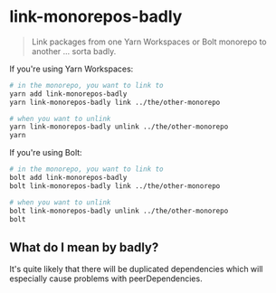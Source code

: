 # link-monorepos-badly

> Link packages from one Yarn Workspaces or Bolt monorepo to another ... sorta badly.

If you're using Yarn Workspaces:

```bash
# in the monorepo, you want to link to
yarn add link-monorepos-badly
yarn link-monorepos-badly link ../the/other-monorepo

# when you want to unlink
yarn link-monorepos-badly unlink ../the/other-monorepo
yarn
```

If you're using Bolt:

```bash
# in the monorepo, you want to link to
bolt add link-monorepos-badly
bolt link-monorepos-badly link ../the/other-monorepo

# when you want to unlink
bolt link-monorepos-badly unlink ../the/other-monorepo
bolt
```

## What do I mean by badly?

It's quite likely that there will be duplicated dependencies which will especially cause problems with peerDependencies.
